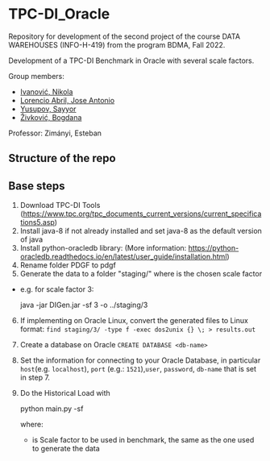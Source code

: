 # TPC-DI_Oracle
Repository for development of the second project of the course DATA WAREHOUSES (INFO-H-419) from the program BDMA, Fall 2022.

Development of a TPC-DI Benchmark in Oracle with several scale factors.

Group members:
- [Ivanović, Nikola](https://github.com/ivanovicnikola)
- [Lorencio Abril, Jose Antonio](https://github.com/Lorenc1o)
- [Yusupov, Sayyor](https://github.com/SYusupov)
- [Živković, Bogdana](https://github.com/zivkovicbogdana)

Professor: Zimányi, Esteban

## Structure of the repo

## Base steps
1. Download TPC-DI Tools (https://www.tpc.org/tpc_documents_current_versions/current_specifications5.asp)
2. Install java-8 if not already installed and set java-8 as the default version of java
3. Install python-oracledb library: (More information: https://python-oracledb.readthedocs.io/en/latest/user_guide/installation.html)
4. Rename folder PDGF to pdgf
5. Generate the data to a folder "staging/<sf>" where <sf> is the chosen scale factor
  - e.g. for scale factor 3:
    
    java -jar DIGen.jar -sf 3 -o ../staging/3

6. If implementing on Oracle Linux, convert the generated files to Linux format: `find staging/3/ -type f -exec dos2unix {} \; > results.out`
7. Create a database on Oracle `CREATE DATABASE <db-name>`
8. Set the information for connecting to your Oracle Database, in particular `host`(e.g. `localhost`), `port` (e.g.: `1521`),`user`, `password`, `db-name` that is set in step 7.
9. Do the Historical Load with
    
    python main.py -sf <sf>
    
    where:
    - <sf> is Scale factor to be used in benchmark, the same as the one used to generate the data
